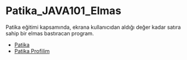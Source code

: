 # Patika_JAVA101_Elmas
Patika eğitimi kapsamında, ekrana kullanıcıdan aldığı değer kadar satıra sahip bir elmas bastıracan program.




- [Patika](https://app.patika.dev/)
- [Patika Profilim](https://app.patika.dev/aytac)
